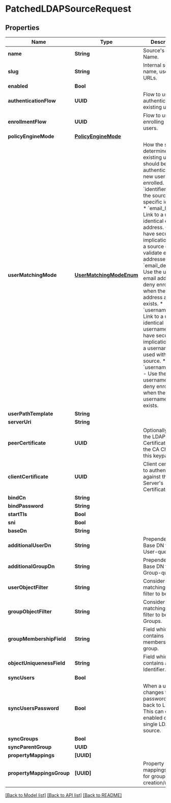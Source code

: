 # PatchedLDAPSourceRequest

## Properties
Name | Type | Description | Notes
------------ | ------------- | ------------- | -------------
**name** | **String** | Source&#39;s display Name. | [optional] 
**slug** | **String** | Internal source name, used in URLs. | [optional] 
**enabled** | **Bool** |  | [optional] 
**authenticationFlow** | **UUID** | Flow to use when authenticating existing users. | [optional] 
**enrollmentFlow** | **UUID** | Flow to use when enrolling new users. | [optional] 
**policyEngineMode** | [**PolicyEngineMode**](PolicyEngineMode.md) |  | [optional] 
**userMatchingMode** | [**UserMatchingModeEnum**](UserMatchingModeEnum.md) | How the source determines if an existing user should be authenticated or a new user enrolled.  * &#x60;identifier&#x60; - Use the source-specific identifier * &#x60;email_link&#x60; - Link to a user with identical email address. Can have security implications when a source doesn&#39;t validate email addresses. * &#x60;email_deny&#x60; - Use the user&#39;s email address, but deny enrollment when the email address already exists. * &#x60;username_link&#x60; - Link to a user with identical username. Can have security implications when a username is used with another source. * &#x60;username_deny&#x60; - Use the user&#39;s username, but deny enrollment when the username already exists. | [optional] 
**userPathTemplate** | **String** |  | [optional] 
**serverUri** | **String** |  | [optional] 
**peerCertificate** | **UUID** | Optionally verify the LDAP Server&#39;s Certificate against the CA Chain in this keypair. | [optional] 
**clientCertificate** | **UUID** | Client certificate to authenticate against the LDAP Server&#39;s Certificate. | [optional] 
**bindCn** | **String** |  | [optional] 
**bindPassword** | **String** |  | [optional] 
**startTls** | **Bool** |  | [optional] 
**sni** | **Bool** |  | [optional] 
**baseDn** | **String** |  | [optional] 
**additionalUserDn** | **String** | Prepended to Base DN for User-queries. | [optional] 
**additionalGroupDn** | **String** | Prepended to Base DN for Group-queries. | [optional] 
**userObjectFilter** | **String** | Consider Objects matching this filter to be Users. | [optional] 
**groupObjectFilter** | **String** | Consider Objects matching this filter to be Groups. | [optional] 
**groupMembershipField** | **String** | Field which contains members of a group. | [optional] 
**objectUniquenessField** | **String** | Field which contains a unique Identifier. | [optional] 
**syncUsers** | **Bool** |  | [optional] 
**syncUsersPassword** | **Bool** | When a user changes their password, sync it back to LDAP. This can only be enabled on a single LDAP source. | [optional] 
**syncGroups** | **Bool** |  | [optional] 
**syncParentGroup** | **UUID** |  | [optional] 
**propertyMappings** | **[UUID]** |  | [optional] 
**propertyMappingsGroup** | **[UUID]** | Property mappings used for group creation/updating. | [optional] 

[[Back to Model list]](../README.md#documentation-for-models) [[Back to API list]](../README.md#documentation-for-api-endpoints) [[Back to README]](../README.md)


